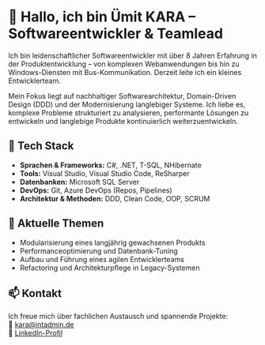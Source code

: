 # 👋 Hallo, ich bin Ümit KARA – Softwareentwickler & Teamlead

Ich bin leidenschaftlicher Softwareentwickler mit über 8 Jahren Erfahrung in der Produktentwicklung – von komplexen Webanwendungen bis hin zu Windows-Diensten mit Bus-Kommunikation. Derzeit leite ich ein kleines Entwicklerteam.

Mein Fokus liegt auf nachhaltiger Softwarearchitektur, Domain-Driven Design (DDD) und der Modernisierung langlebiger Systeme. Ich liebe es, komplexe Probleme strukturiert zu analysieren, performante Lösungen zu entwickeln und langlebige Produkte kontinuierlich weiterzuentwickeln.

## 🔧 Tech Stack

- **Sprachen & Frameworks:** C#, .NET, T-SQL, NHibernate  
- **Tools:** Visual Studio, Visual Studio Code, ReSharper  
- **Datenbanken:** Microsoft SQL Server  
- **DevOps:** Git, Azure DevOps (Repos, Pipelines)  
- **Architektur & Methoden:** DDD, Clean Code, OOP, SCRUM  

## 📌 Aktuelle Themen

- Modularisierung eines langjährig gewachsenen Produkts  
- Performanceoptimierung und Datenbank-Tuning  
- Aufbau und Führung eines agilen Entwicklerteams  
- Refactoring und Architekturpflege in Legacy-Systemen

## 📫 Kontakt

Ich freue mich über fachlichen Austausch und spannende Projekte:  
📧 kara@intadmin.de  
🔗 [LinkedIn-Profil](https://www.linkedin.com/in/ümit-kara-594022368)
